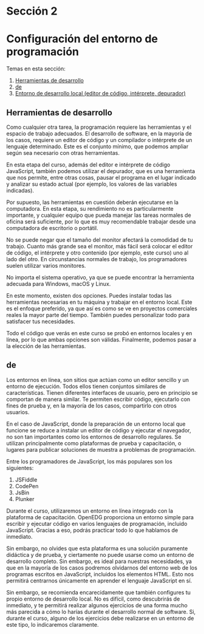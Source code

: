 # Sección 2
# Configuración del entorno de programación

Temas en esta sección:
  1. [Herramientas de desarrollo](#Herramientasdedesarrollo)
  1. [de](#de)
  1. [Entorno de desarrollo local (editor de código, intérprete, depurador)](#Entorno)

## Herramientas de desarrollo
Como cualquier otra tarea, la programación requiere las herramientas y el espacio de trabajo adecuados. El desarrollo de software, en la mayoría de los casos, requiere un editor de código y un compilador o intérprete de un lenguaje determinado. Este es el conjunto mínimo, que podemos ampliar según sea necesario con otras herramientas.

En esta etapa del curso, además del editor e intérprete de código JavaScript, también podemos utilizar el depurador, que es una herramienta que nos permite, entre otras cosas, pausar el programa en el lugar indicado y analizar su estado actual (por ejemplo, los valores de las variables indicadas).

Por supuesto, las herramientas en cuestión deberán ejecutarse en la computadora. En esta etapa, su rendimiento no es particularmente importante, y cualquier equipo que pueda manejar las tareas normales de oficina será suficiente, por lo que es muy recomendable trabajar desde una computadora de escritorio o portátil.

No se puede negar que el tamaño del monitor afectará la comodidad de tu trabajo. Cuanto más grande sea el monitor, más fácil será colocar el editor de código, el intérprete y otro contenido (por ejemplo, este curso) uno al lado del otro. En circunstancias normales de trabajo, los programadores suelen utilizar varios monitores.

No importa el sistema operativo, ya que se puede encontrar la herramienta adecuada para Windows, macOS y Linux.

En este momento, existen dos opciones. Puedes instalar todas las herramientas necesarias en tu máquina y trabajar en el entorno local. Este es el enfoque preferido, ya que así es como se ve en proyectos comerciales reales la mayor parte del tiempo. También puedes personalizar todo para satisfacer tus necesidades.

Todo el código que verás en este curso se probó en entornos locales y en línea, por lo que ambas opciones son válidas. Finalmente, podemos pasar a la elección de las herramientas.

## de
Los entornos en línea, son sitios que actúan como un editor sencillo y un entorno de ejecución. Todos ellos tienen conjuntos similares de características. Tienen diferentes interfaces de usuario, pero en principio se comportan de manera similar. Te permiten escribir código, ejecutarlo con fines de prueba y, en la mayoría de los casos, compartirlo con otros usuarios.

En el caso de JavaScript, donde la preparación de un entorno local que funcione se reduce a instalar un editor de código y ejecutar el navegador, no son tan importantes como los entornos de desarrollo regulares. Se utilizan principalmente como plataformas de prueba y capacitación, o lugares para publicar soluciones de muestra a problemas de programación.

Entre los programadores de JavaScript, los más populares son los siguientes:

1. JSFiddle
2. CodePen
3. JsBin
4. Plunker

Durante el curso, utilizaremos un entorno en línea integrado con la plataforma de capacitación. OpenEDG proporciona un entorno simple para escribir y ejecutar código en varios lenguajes de programación, incluido JavaScript. Gracias a eso, podrás practicar todo lo que hablamos de inmediato.

Sin embargo, no olvides que esta plataforma es una solución puramente didáctica y de prueba, y ciertamente no puede usarse como un entorno de desarrollo completo. Sin embargo, es ideal para nuestras necesidades, ya que en la mayoría de los casos podremos olvidarnos del entorno web de los programas escritos en JavaScript, incluidos los elementos HTML. Esto nos permitirá centrarnos únicamente en aprender el lenguaje JavaScript en sí.

Sin embargo, se recomienda encarecidamente que también configures tu propio entorno de desarrollo local. No es difícil, como descubrirás de inmediato, y te permitirá realizar algunos ejercicios de una forma mucho más parecida a cómo lo harías durante el desarrollo normal de software. Si, durante el curso, alguno de los ejercicios debe realizarse en un entorno de este tipo, lo indicaremos claramente.

 

